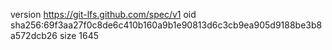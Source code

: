 version https://git-lfs.github.com/spec/v1
oid sha256:69f3aa27f0c8de6c410b160a9b1e90813d6c3cb9ea905d9188be3b8a572dcb26
size 1645
